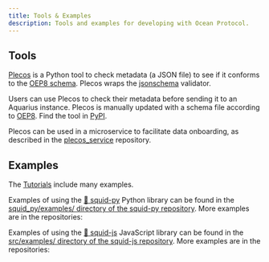 ```yaml
---
title: Tools & Examples
description: Tools and examples for developing with Ocean Protocol.
---
```


## Tools

[Plecos](https://github.com/oceanprotocol/plecos) is a Python tool to check metadata (a JSON file) to see if it conforms to the [OEP8 schema](https://github.com/oceanprotocol/OEPs/tree/master/8). Plecos wraps the [jsonschema](https://github.com/Julian/jsonschema) validator. 

Users can use Plecos to check their metadata before sending it to an Aquarius instance. Plecos is manually updated with a schema file according to [OEP8](https://github.com/oceanprotocol/OEPs/tree/master/8). Find the tool in [PyPI](https://pypi.org/project/plecos/). 

Plecos can be used in a microservice to facilitate data onboarding, as described in the [plecos_service](https://github.com/oceanprotocol/plecos_service) repository. 

<repo name="Plecos"></repo>

## Examples

The [Tutorials](/tutorials/introduction/) include many examples.

Examples of using the [🦑 squid-py](https://github.com/oceanprotocol/squid-js) Python library can be found in the [squid_py/examples/ directory of the squid-py repository](https://github.com/oceanprotocol/squid-py/tree/develop/squid_py/examples). More examples are in the repositories:

<repo name="mantaray"></repo>
<repo name="tuna"></repo>

Examples of using the [🦑 squid-js](https://github.com/oceanprotocol/squid-js) JavaScript library can be found in the [src/examples/ directory of the squid-js repository](https://github.com/oceanprotocol/squid-js/tree/develop/src/examples). More examples are in the repositories:

<repo name="pleuston"></repo>
<repo name="tuna"></repo>
